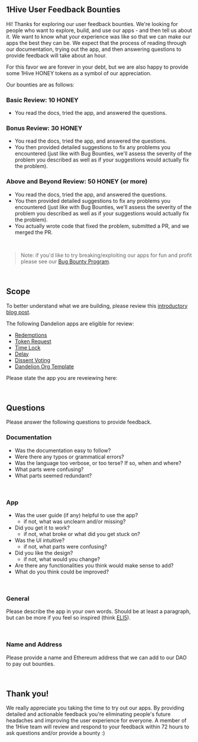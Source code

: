 ## 1Hive User Feedback Bounties

Hi! Thanks for exploring our user feedback bounties. We're looking for people who want to explore, build, and use our apps - and then tell us about it. We want to know what your experience was like so that we can make our apps the best they can be. We expect that the process of reading through our documentation, trying out the app, and then answering questions to provide feedback will take about an hour.

For this favor we are forever in your debt, but we are also happy to provide some 1Hive HONEY tokens as a symbol of our appreciation.

Our bounties are as follows:

### Basic Review: 10 HONEY

- You read the docs, tried the app, and answered the questions.

### Bonus Review: 30 HONEY

- You read the docs, tried the app, and answered the questions.
- You then provided detailed suggestions to fix any problems you encountered (just like with Bug Bounties, we'll assess the severity of the problem you described as well as if your suggestions would actually fix the problem).

### Above and Beyond Review: 50 HONEY (or more)

- You read the docs, tried the app, and answered the questions.
- You then provided detailed suggestions to fix any problems you encountered (just like with Bug Bounties, we'll assess the severity of the problem you described as well as if your suggestions would actually fix the problem).
- You actually wrote code that fixed the problem, submitted a PR, and we merged the PR.

<br />

> Note: if you'd like to try breaking/exploiting our apps for fun and profit please see our [Bug Bounty Program](https://1hive.org/contribute/bug-bounty).

<br />

## Scope

To better understand what we are building, please review this [introductory blog post](https://1hive.org/blog/2019/08/31/dandelion-overview).

The following Dandelion apps are eligible for review:
- [Redemptions](https://github.com/1Hive/redemptions-app/)
- [Token Request](https://github.com/1Hive/token-request-app)
- [Time Lock](https://github.com/1Hive/time-lock-app)
- [Delay](https://github.com/1Hive/delay-app)
- [Dissent Voting](https://github.com/1Hive/dissent-voting-app)
- [Dandelion Org Template](https://github.com/1Hive/dandelion-org)

Please state the app you are reveiewing here: 

<br />

## Questions

Please answer the following questions to provide feedback.

### Documentation

- Was the documentation easy to follow?
- Were there any typos or grammatical errors?
- Was the language too verbose, or too terse? If so, when and where?
- What parts were confusing?
- What parts seemed redundant?

<br />

### App

- Was the user guide (if any) helpful to use the app? 
	- if not, what was unclearn and/or missing?
- Did you get it to work? 
	- if not, what broke or what did you get stuck on?
- Was the UI intuitive? 
	- if not, what parts were confusing?
- Did you like the design? 
	- if not, what would you change?
- Are there any functionalities you think would make sense to add?
- What do you think could be improved?

<br />

### General

Please describe the app in your own words. Should be at least a paragraph, but can be more if you feel so inspired (think [ELI5](https://www.reddit.com/r/explainlikeimfive/)).

<br />

### Name and Address

Please provide a name and Ethereum address that we can add to our DAO to pay out bounties.

<br />

## Thank you!

We really appreciate you taking the time to try out our apps. By providing detailed and actionable feedback you're eliminating people's future headaches and improving the user experience for everyone. A member of the 1Hive team will review and respond to your feedback within 72 hours to ask questions and/or provide a bounty :)

<br />
